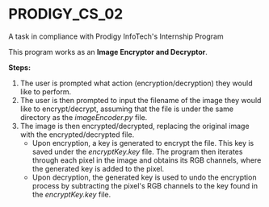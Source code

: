 # PRODIGY_CS_02
A task in compliance with Prodigy InfoTech's Internship Program

This program works as an **Image Encryptor and Decryptor**.

**Steps:**
1. The user is prompted what action (encryption/decryption) they would like to perform.
2. The user is then prompted to input the filename of the image they would like to encrypt/decrypt, assuming that the file is under the same directory as the _imageEncoder.py_ file.
3. The image is then encrypted/decrypted, replacing the original image with the encrypted/decrypted file.
    - Upon encryption, a key is generated to encrypt the file. This key is saved under the _encryptKey.key_ file. The program then iterates through each pixel in the image and obtains its RGB channels, where the generated key is added to the pixel.
    - Upon decryption, the generated key is used to undo the encryption process by subtracting the pixel's RGB channels to the key found in the _encryptKey.key_ file.  
